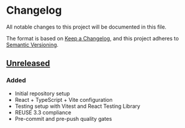<!--
SPDX-FileCopyrightText: 2025 SecPal
SPDX-License-Identifier: CC0-1.0
-->

# Changelog

All notable changes to this project will be documented in this file.

The format is based on [Keep a Changelog](https://keepachangelog.com/en/1.1.0/),
and this project adheres to [Semantic Versioning](https://semver.org/spec/v2.0.0.html).

## [Unreleased]

### Added

- Initial repository setup
- React + TypeScript + Vite configuration
- Testing setup with Vitest and React Testing Library
- REUSE 3.3 compliance
- Pre-commit and pre-push quality gates

[unreleased]: https://github.com/SecPal/frontend/commits/main
